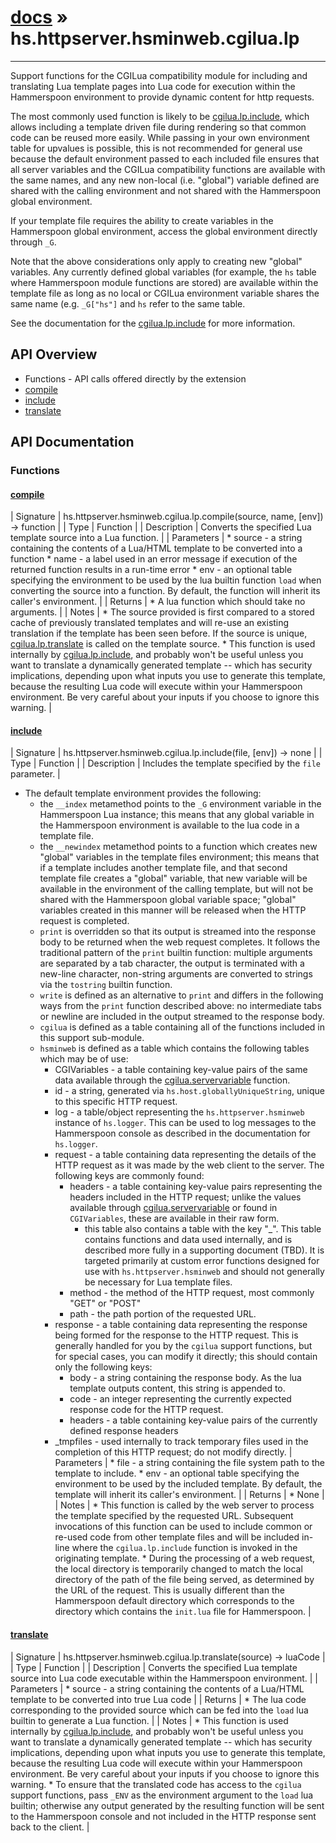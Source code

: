 # [docs](index.md) » hs.httpserver.hsminweb.cgilua.lp
---

Support functions for the CGILua compatibility module for including and translating Lua template pages into Lua code for execution within the Hammerspoon environment to provide dynamic content for http requests.

The most commonly used function is likely to be [cgilua.lp.include](#include), which allows including a template driven file during rendering so that common code can be reused more easily.  While passing in your own environment table for upvalues is possible, this is not recommended for general use because the default environment passed to each included file ensures that all server variables and the CGILua compatibility functions are available with the same names, and any new non-local (i.e. "global") variable defined are shared with the calling environment and not shared with the Hammerspoon global environment.

If your template file requires the ability to create variables in the Hammerspoon global environment, access the global environment directly through `_G`.

Note that the above considerations only apply to creating new "global" variables.  Any currently defined global variables (for example, the `hs` table where Hammerspoon module functions are stored) are available within the template file as long as no local or CGILua environment variable shares the same name (e.g. `_G["hs"]` and `hs` refer to the same table.

See the documentation for the [cgilua.lp.include](#include) for more information.

## API Overview
* Functions - API calls offered directly by the extension
* [compile](#compile)
* [include](#include)
* [translate](#translate)

## API Documentation

### Functions

#### [compile](#compile)
| Signature   | hs.httpserver.hsminweb.cgilua.lp.compile(source, name, [env]) -> function  |
| Type        | Function |
| Description | Converts the specified Lua template source into a Lua function. |
| Parameters |  * source - a string containing the contents of a Lua/HTML template to be converted into a function * name   - a label used in an error message if execution of the returned function results in a run-time error * env    - an optional table specifying the environment to be used by the lua builtin function `load` when converting the source into a function.  By default, the function will inherit its caller's environment. | | Returns |  * A lua function which should take no arguments. | | Notes |  * The source provided is first compared to a stored cache of previously translated templates and will re-use an existing translation if the template has been seen before.  If the source is unique, [cgilua.lp.translate](#translate) is called on the template source. * This function is used internally by [cgilua.lp.include](#include), and probably won't be useful unless you want to translate a dynamically generated template -- which has security implications, depending upon what inputs you use to generate this template, because the resulting Lua code will execute within your Hammerspoon environment.  Be very careful about your inputs if you choose to ignore this warning. | 
#### [include](#include)
| Signature   | hs.httpserver.hsminweb.cgilua.lp.include(file, [env]) -> none  |
| Type        | Function |
| Description | Includes the template specified by the `file` parameter. |
  * The default template environment provides the following:
      * the `__index` metamethod points to the `_G` environment variable in the Hammerspoon Lua instance; this means that any global variable in the Hammerspoon environment is available to the lua code in a template file.
      * the `__newindex` metamethod points to a function which creates new "global" variables in the template files environment; this means that if a template includes another template file, and that second template file creates a "global" variable, that new variable will be available in the environment of the calling template, but will not be shared with the Hammerspoon global variable space;  "global" variables created in this manner will be released when the HTTP request is completed.
      * `print` is overridden so that its output is streamed into the response body to be returned when the web request completes.  It follows the traditional pattern of the `print` builtin function: multiple arguments are separated by a tab character, the output is terminated with a new-line character, non-string arguments are converted to strings via the `tostring` builtin function.
      * `write` is defined as an alternative to `print` and differs in the following ways from the `print` function described above:  no intermediate tabs or newline are included in the output streamed to the response body.
      * `cgilua` is defined as a table containing all of the functions included in this support sub-module.
      * `hsminweb` is defined as a table which contains the following tables which may be of use:
        * CGIVariables - a table containing key-value pairs of the same data available through the [cgilua.servervariable](#servervariable) function.
        * id           - a string, generated via `hs.host.globallyUniqueString`, unique to this specific HTTP request.
        * log          - a table/object representing the `hs.httpserver.hsminweb` instance of `hs.logger`.  This can be used to log messages to the Hammerspoon console as described in the documentation for `hs.logger`.
        * request      - a table containing data representing the details of the HTTP request as it was made by the web client to the server.  The following keys are commonly found:
          * headers - a table containing key-value pairs representing the headers included in the HTTP request; unlike the values available through [cgilua.servervariable](#servervariable) or found in `CGIVariables`, these are available in their raw form.
            * this table also contains a table with the key "_".  This table contains functions and data used internally, and is described more fully in a supporting document (TBD).  It is targeted primarily at custom error functions designed for use with `hs.httpserver.hsminweb` and should not generally be necessary for Lua template files.
          * method  - the method of the HTTP request, most commonly "GET" or "POST"
          * path    - the path portion of the requested URL.
        * response     - a table containing data representing the response being formed for the response to the HTTP request.  This is generally handled for you by the `cgilua` support functions, but for special cases, you can modify it directly; this should contain only the following keys:
          * body    - a string containing the response body.  As the lua template outputs content, this string is appended to.
          * code    - an integer representing the currently expected response code for the HTTP request.
          * headers - a table containing key-value pairs of the currently defined response headers
        * _tmpfiles    - used internally to track temporary files used in the completion of this HTTP request; do not modify directly.
| Parameters |  * file - a string containing the file system path to the template to include. * env  - an optional table specifying the environment to be used by the included template.  By default, the template will inherit its caller's environment. | | Returns |  * None | | Notes | * This function is called by the web server to process the template specified by the requested URL.  Subsequent invocations of this function can be used to include common or re-used code from other template files and will be included in-line where the `cgilua.lp.include` function is invoked in the originating template. * During the processing of a web request, the local directory is temporarily changed to match the local directory of the path of the file being served, as determined by the URL of the request.  This is usually different than the Hammerspoon default directory which corresponds to the directory which contains the `init.lua` file for Hammerspoon. | 
#### [translate](#translate)
| Signature   | hs.httpserver.hsminweb.cgilua.lp.translate(source) -> luaCode  |
| Type        | Function |
| Description | Converts the specified Lua template source into Lua code executable within the Hammerspoon environment. |
| Parameters |  * source - a string containing the contents of a Lua/HTML template to be converted into true Lua code | | Returns |  * The lua code corresponding to the provided source which can be fed into the `load` lua builtin to generate a Lua function. | | Notes |  * This function is used internally by [cgilua.lp.include](#include), and probably won't be useful unless you want to translate a dynamically generated template -- which has security implications, depending upon what inputs you use to generate this template, because the resulting Lua code will execute within your Hammerspoon environment.  Be very careful about your inputs if you choose to ignore this warning. * To ensure that the translated code has access to the `cgilua` support functions, pass `_ENV` as the environment argument to the `load` lua builtin; otherwise any output generated by the resulting function will be sent to the Hammerspoon console and not included in the HTTP response sent back to the client. | 